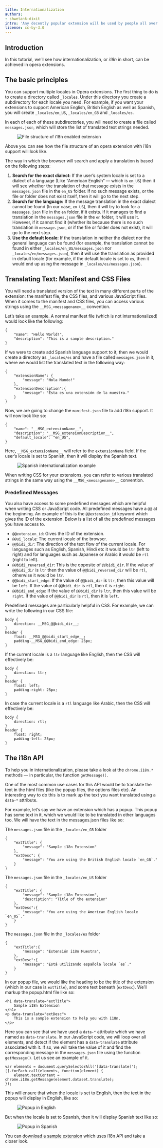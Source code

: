 ```yaml
---
title: Internationalization
authors:
- shwetank-dixit
intro: 'Any decently popular extension will be used by people all over the world. Supporting internationalization can often be key to growing your userbase. Let us see how to support it in Opera extensions.'
license: cc-by-3.0
---
```


## Introduction

In this tutorial, we’ll see how internationalization, or _i18n_ in short, can be achieved in opera extensions.

## The basic principles

You can support multiple locales in Opera extensions. The first thing to do is to create a directory called `_locales`. Under this directory you create a subdirectory for each locale you need. For example, if you want your extensions to support American English, British English as well as Spanish, you will create `_locales/en_US`, `_locales/en_GB` and `_locales/es`.

In each of each of these subdirectories, you will need to create a file called `messages.json`, which will store the list of translated text strings needed.

<figure block="figure">
	<img elem="media" src="{{ page.id }}/file-structure.png" alt="File structure of i18n enabled extension">
</figure>

Above you can see how the file structure of an opera extension with i18n support will look like.

The way in which the browser will search and apply a translation is based on the following steps:

1. **Search for the exact dialect:** If the user’s system locale is set to a dialect of a language (Like “American English” — which is `en_US`) then it will see whether the translation of that message exists in the `messages.json` file in the `en_US` folder. If no such message exists, or the file or folder does not exist itself, then it will go to the next step.
2. **Search for the language:** If the message translation in the exact dialect cannot be found (In our case, `en_US`), then it will try to look for a `messages.json` file in the `en` folder, if it exists. If it manages to find a translation in the `messages.json` file in the `en` folder, it will use it. However, if it cannot find it (whether its because there is no such translation in `message.json`, or if the file or folder does not exist), it will go to the next step.
3. **Use the default locale:** If the translation in neither the dialect nor the general language can be found (for example, the translation cannot be found in either `_locales/en_US/messages.json` nor `_locales/en/messages.json`), then it will use the translation as provided in default locale (for example, if the default locale is set to `es`, then it would end up using the message in `_locales/es/messages.json`).

## Translating Text: Manifest and CSS Files

You will need a translated version of the text in many different parts of the extension: the manifest file, the CSS files, and various JavaScript files. When it comes to the manifest and CSS files, you can access various strings using the `__MSG_<messagename>__` convention.

Let’s take an example. A normal manifest file (which is not internationalized) would look like the following:

	{
		"name": "Hello World!",
		"description": "This is a sample description."
	}

If we were to create add Spanish language support to it, then we would create a directory as `_locales/es` and have a file called `messages.json` in it, where we would list the translated text in the following way:

	{
		"extensionName": {
			"message": "Hola Mundo!"
		},
		"extensionDescription":{
			"message": "Esta es una extensión de la muestra."
		}
	}

Now, we are going to change the `manifest.json` file to add i18n support. It will now look like so:

	{
		"name": "__MSG_extensionName__",
		"description": "__MSG_extensionDescription__",
		"default_locale": "en_US",
	}

Here, `__MSG_extensionName__` will refer to the `extensionName` field. If the user’s locale is set to Spanish, then it will display the Spanish text.

<figure block="figure">
	<img elem="media" src="{{ page.id }}/spanish.png" alt="Spanish internationalization example">
</figure>

When writing CSS for your extensions, you can refer to various translated strings in the same way using the `__MSG_<messagename>__` convention.

### Predefined Messages

You also have access to some predefined messages which are helpful when writing CSS or JavaScript code. All predefined messages have a `@@` at the beginning. An example of this is the `@@extension_id` keyword which gives the ID of the extension. Below is a list of all the predefined messages you have access to.

- `@@extension_id`: Gives the ID of the extension.
- `@@ui_locale`: The current locale of the browser.
- `@@bidi_dir`: The direction of the text flow of the current locale. For languages such as English, Spanish, Hindi etc it would be `ltr` (left to right) and for languages such as Japanese or Arabic it would be `rtl` (right to left).
- `@@bidi_reversed_dir`: This is the opposite of `@@bidi_dir`. If the value of `@@bidi_dir` is `ltr` then the value of `@@bidi_reversed_dir` will be `rtl`, otherwise it would be `ltr`.
- `@@bidi_start_edge`: If the value of `@@bidi_dir` is `ltr`, then this value will be `left`. If the value of `@@bidi_dir` is `rtl`, then it is `right`.
- `@@bidi_end_edge`: If the value of `@@bidi_dir` is `ltr`, then this value will be `right`. If the value of `@@bidi_dir` is `rtl`, then it is `left`.

Predefined messages are particularly helpful in CSS. For example, we can write the following in our CSS file:

	body {
		direction: __MSG_@@bidi_dir__;
	}
	header {
		float: __MSG_@@bidi_start_edge__;
		padding-__MSG_@@bidi_end_edge: 25px;
	}

If the current locale is a `ltr` language like English, then the CSS will effectively be:

	body {
		direction: ltr;
	}
	header {
		float: left;
		padding-right: 25px;
	}

In case the current locale is a `rtl` language like Arabic, then the CSS will effectively be:

	body {
		direction: rtl;
	}
	header {
		float: right;
		padding-left: 25px;
	}

## The i18n API

To help you in internationalization, please take a look at the `chrome.i18n.*` methods — in particular, the function `getMessage()`.

One of the most common use cases for this API would be to translate the text in the html files (like the popup files, the options files etc). An interesting way to do this is to mark up the text you want translated using a `data-*` attribute.

For example, let’s say we have an extension which has a popup. This popup has some text in it, which we would like to be translated in other languages too. We will have the text in the messages.json files like so:

The `messages.json` file in the `_locales/en_GB` folder

	{
		"extTitle": {
			"message": "Sample i18n Extension"
		},
		"extDesc": {
			"message": "You are using the British English locale `en_GB`."
		}
	}

The `messages.json` file in the `_locales/en_US` folder

	{
		"extTitle": {
			"message": "Sample i18n Extension",
			"description": "Title of the extension"
		},
		"extDesc":{
			"message": "You are using the American English locale `en_US`."
		}
	}

The `messages.json` file in the `_locales/es` folder

	{
		"extTitle":{
			"message": "Extensión i18n Muestra",
		},
		"extDesc":{
			"message": "Está utilizando española locale `es`."
		}
	}

In our popup file, we would like the heading to be the title of the extension (which in our case is `extTitle`), and some text beneath (`extDesc`). We’ll markup the popup.html file like so:

	<h1 data-translate="extTitle">
		Sample i18n Extension
	</h1>
	<p data-translate="extDesc">
		This is a sample extension to help you with i18n.
	</p>

Here you can see that we have used a `data-*` attribute which we have named as `data-translate`. In our JavaScript code, we will loop over all elements, and detect if the element has a `data-translate` attribute associated with it. If so, we will take the value of it and find the corresponding message in the `messages.json` file using the function `getMessage()`. Let us see an example of it.

	var elements = document.querySelectorAll('[data-translate]');
	[].forEach.call(elements, function(element) {
		element.textContent = chrome.i18n.getMessage(element.dataset.translate);
	});

This will ensure that when the locale is set to English, then the text in the popup will display in English, like so:

<figure block="figure">
	<img elem="media" src="{{ page.id }}/popup-en.png" alt="Popup in English">
</figure>

But when the locale is set to Spanish, then it will display Spanish text like so:

<figure block="figure">
	<img elem="media" src="{{ page.id }}/popup-es.png" alt="Popup in Spanish">
</figure>

You can [download a sample extension](/extensions/extension-samples/i18n-extension.crx) which uses i18n API and take a closer look.

